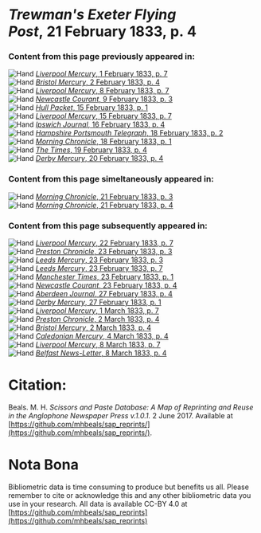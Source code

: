 # *Trewman's Exeter Flying Post*, 21 February 1833, p. 4  
  
### Content from this page previously appeared in:  
![Hand](http://scissorsandpaste.net/wp-content/uploads/2017/06/smallhandpointer.png) [*Liverpool Mercury*, 1 February 1833, p. 7](https://mhbeals.github.io/sap_html/Liverpool-Mercury/Liverpool-Mercury-1-February-1833-p-7)  
![Hand](http://scissorsandpaste.net/wp-content/uploads/2017/06/smallhandpointer.png) [*Bristol Mercury*, 2 February 1833, p. 4](https://mhbeals.github.io/sap_html/Bristol-Mercury/Bristol-Mercury-2-February-1833-p-4)  
![Hand](http://scissorsandpaste.net/wp-content/uploads/2017/06/smallhandpointer.png) [*Liverpool Mercury*, 8 February 1833, p. 7](https://mhbeals.github.io/sap_html/Liverpool-Mercury/Liverpool-Mercury-8-February-1833-p-7)  
![Hand](http://scissorsandpaste.net/wp-content/uploads/2017/06/smallhandpointer.png) [*Newcastle Courant*, 9 February 1833, p. 3](https://mhbeals.github.io/sap_html/Newcastle-Courant/Newcastle-Courant-9-February-1833-p-3)  
![Hand](http://scissorsandpaste.net/wp-content/uploads/2017/06/smallhandpointer.png) [*Hull Packet*, 15 February 1833, p. 1](https://mhbeals.github.io/sap_html/Hull-Packet/Hull-Packet-15-February-1833-p-1)  
![Hand](http://scissorsandpaste.net/wp-content/uploads/2017/06/smallhandpointer.png) [*Liverpool Mercury*, 15 February 1833, p. 7](https://mhbeals.github.io/sap_html/Liverpool-Mercury/Liverpool-Mercury-15-February-1833-p-7)  
![Hand](http://scissorsandpaste.net/wp-content/uploads/2017/06/smallhandpointer.png) [*Ipswich Journal*, 16 February 1833, p. 4](https://mhbeals.github.io/sap_html/Ipswich-Journal/Ipswich-Journal-16-February-1833-p-4)  
![Hand](http://scissorsandpaste.net/wp-content/uploads/2017/06/smallhandpointer.png) [*Hampshire Portsmouth Telegraph*, 18 February 1833, p. 2](https://mhbeals.github.io/sap_html/Hampshire-Portsmouth-Telegraph/Hampshire-Portsmouth-Telegraph-18-February-1833-p-2)  
![Hand](http://scissorsandpaste.net/wp-content/uploads/2017/06/smallhandpointer.png) [*Morning Chronicle*, 18 February 1833, p. 1](https://mhbeals.github.io/sap_html/Morning-Chronicle/Morning-Chronicle-18-February-1833-p-1)  
![Hand](http://scissorsandpaste.net/wp-content/uploads/2017/06/smallhandpointer.png) [*The Times*, 19 February 1833, p. 4](https://mhbeals.github.io/sap_html/The-Times/The-Times-19-February-1833-p-4)  
![Hand](http://scissorsandpaste.net/wp-content/uploads/2017/06/smallhandpointer.png) [*Derby Mercury*, 20 February 1833, p. 4](https://mhbeals.github.io/sap_html/Derby-Mercury/Derby-Mercury-20-February-1833-p-4)  
  
### Content from this page simeltaneously appeared in:  
![Hand](http://scissorsandpaste.net/wp-content/uploads/2017/06/smallhandpointer.png) [*Morning Chronicle*, 21 February 1833, p. 3](https://mhbeals.github.io/sap_html/Morning-Chronicle/Morning-Chronicle-21-February-1833-p-3)  
![Hand](http://scissorsandpaste.net/wp-content/uploads/2017/06/smallhandpointer.png) [*Morning Chronicle*, 21 February 1833, p. 4](https://mhbeals.github.io/sap_html/Morning-Chronicle/Morning-Chronicle-21-February-1833-p-4)  
  
### Content from this page subsequently appeared in:  
![Hand](http://scissorsandpaste.net/wp-content/uploads/2017/06/smallhandpointer.png) [*Liverpool Mercury*, 22 February 1833, p. 7](https://mhbeals.github.io/sap_html/Liverpool-Mercury/Liverpool-Mercury-22-February-1833-p-7)  
![Hand](http://scissorsandpaste.net/wp-content/uploads/2017/06/smallhandpointer.png) [*Preston Chronicle*, 23 February 1833, p. 3](https://mhbeals.github.io/sap_html/Preston-Chronicle/Preston-Chronicle-23-February-1833-p-3)  
![Hand](http://scissorsandpaste.net/wp-content/uploads/2017/06/smallhandpointer.png) [*Leeds Mercury*, 23 February 1833, p. 3](https://mhbeals.github.io/sap_html/Leeds-Mercury/Leeds-Mercury-23-February-1833-p-3)  
![Hand](http://scissorsandpaste.net/wp-content/uploads/2017/06/smallhandpointer.png) [*Leeds Mercury*, 23 February 1833, p. 7](https://mhbeals.github.io/sap_html/Leeds-Mercury/Leeds-Mercury-23-February-1833-p-7)  
![Hand](http://scissorsandpaste.net/wp-content/uploads/2017/06/smallhandpointer.png) [*Manchester Times*, 23 February 1833, p. 1](https://mhbeals.github.io/sap_html/Manchester-Times/Manchester-Times-23-February-1833-p-1)  
![Hand](http://scissorsandpaste.net/wp-content/uploads/2017/06/smallhandpointer.png) [*Newcastle Courant*, 23 February 1833, p. 4](https://mhbeals.github.io/sap_html/Newcastle-Courant/Newcastle-Courant-23-February-1833-p-4)  
![Hand](http://scissorsandpaste.net/wp-content/uploads/2017/06/smallhandpointer.png) [*Aberdeen Journal*, 27 February 1833, p. 4](https://mhbeals.github.io/sap_html/Aberdeen-Journal/Aberdeen-Journal-27-February-1833-p-4)  
![Hand](http://scissorsandpaste.net/wp-content/uploads/2017/06/smallhandpointer.png) [*Derby Mercury*, 27 February 1833, p. 1](https://mhbeals.github.io/sap_html/Derby-Mercury/Derby-Mercury-27-February-1833-p-1)  
![Hand](http://scissorsandpaste.net/wp-content/uploads/2017/06/smallhandpointer.png) [*Liverpool Mercury*, 1 March 1833, p. 7](https://mhbeals.github.io/sap_html/Liverpool-Mercury/Liverpool-Mercury-1-March-1833-p-7)  
![Hand](http://scissorsandpaste.net/wp-content/uploads/2017/06/smallhandpointer.png) [*Preston Chronicle*, 2 March 1833, p. 4](https://mhbeals.github.io/sap_html/Preston-Chronicle/Preston-Chronicle-2-March-1833-p-4)  
![Hand](http://scissorsandpaste.net/wp-content/uploads/2017/06/smallhandpointer.png) [*Bristol Mercury*, 2 March 1833, p. 4](https://mhbeals.github.io/sap_html/Bristol-Mercury/Bristol-Mercury-2-March-1833-p-4)  
![Hand](http://scissorsandpaste.net/wp-content/uploads/2017/06/smallhandpointer.png) [*Caledonian Mercury*, 4 March 1833, p. 4](https://mhbeals.github.io/sap_html/Caledonian-Mercury/Caledonian-Mercury-4-March-1833-p-4)  
![Hand](http://scissorsandpaste.net/wp-content/uploads/2017/06/smallhandpointer.png) [*Liverpool Mercury*, 8 March 1833, p. 7](https://mhbeals.github.io/sap_html/Liverpool-Mercury/Liverpool-Mercury-8-March-1833-p-7)  
![Hand](http://scissorsandpaste.net/wp-content/uploads/2017/06/smallhandpointer.png) [*Belfast News-Letter*, 8 March 1833, p. 4](https://mhbeals.github.io/sap_html/Belfast-News-Letter/Belfast-News-Letter-8-March-1833-p-4)  


# Citation: 

Beals. M. H. *Scissors and Paste Database: A Map of Reprinting and Reuse in the Anglophone Newspaper Press v.1.0.1.* 2 June 2017. Available at [https://github.com/mhbeals/sap_reprints/](https://github.com/mhbeals/sap_reprints/). 

# Nota Bona

Bibliometric data is time consuming to produce but benefits us all. Please remember to cite or acknowledge this and any other bibliometric data you use in your research. All data is available CC-BY 4.0 at [https://github.com/mhbeals/sap_reprints](https://github.com/mhbeals/sap_reprints)
